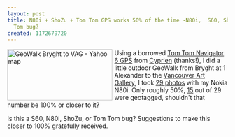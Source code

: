 ```yaml
---
layout: post
title: N80i + ShoZu + Tom Tom GPS works 50% of the time -N80i,  S60, ShoZu, or Tom
  Tom bug?
created: 1172679720
---
```


<a href="http://www.flickr.com/photos/roland/404183088/" title="GeoWalk Bryght to VAG"><img src="http://farm1.static.flickr.com/181/404183088_dcacc59790_m.jpg" width="240" height="117" alt="GeoWalk Bryght to VAG - Yahoo map" align="left" style="margin-right: 5px" /></a> 
<p>
Using a borrowed <a href="http://www.gpscentral.ca/products/tomtom/bluetoothgps.htm">Tom Tom Navigator 6 GPS</a> from <a href="http://radio.weblogs.com/0100115/">Cyprien</a> (thanks!), I did a little outdoor GeoWalk from Bryght at 1 Alexander to the <a href="http://www.vanartgallery.bc.ca/home.cfm">Vancouver Art Gallery</a>, I took <a href="http://flickr.com/photos/roland/sets/72157594559097665/">29 photos</a> with my Nokia N80i. Only roughly 50%, <a href="http://flickr.com/photos/roland/404183088/in/set-72157594559097665/">15</a> out of 29 were geotagged, shouldn't that number be 100% or closer to it?
</p><p>
Is this a S60, N80i, ShoZu, or Tom Tom bug? Suggestions to make this closer to 100% gratefully received.
</p>
